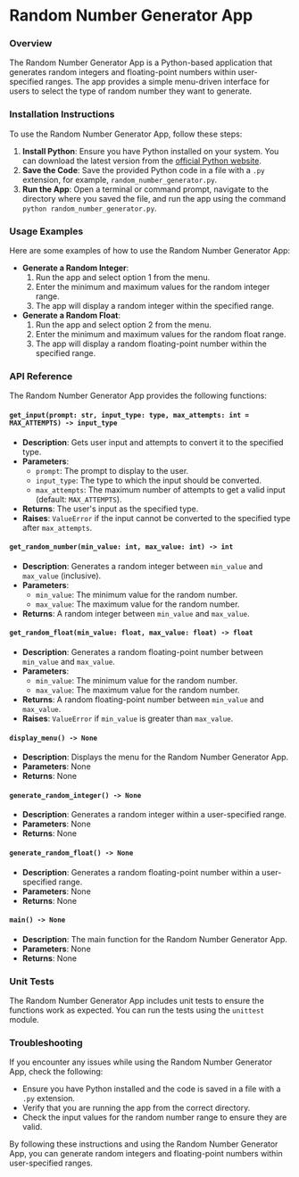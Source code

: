 Random Number Generator App
============================
### Overview

The Random Number Generator App is a Python-based application that generates random integers and floating-point numbers within user-specified ranges. The app provides a simple menu-driven interface for users to select the type of random number they want to generate.

### Installation Instructions

To use the Random Number Generator App, follow these steps:

1. **Install Python**: Ensure you have Python installed on your system. You can download the latest version from the [official Python website](https://www.python.org/downloads/).
2. **Save the Code**: Save the provided Python code in a file with a `.py` extension, for example, `random_number_generator.py`.
3. **Run the App**: Open a terminal or command prompt, navigate to the directory where you saved the file, and run the app using the command `python random_number_generator.py`.

### Usage Examples

Here are some examples of how to use the Random Number Generator App:

* **Generate a Random Integer**:
	1. Run the app and select option 1 from the menu.
	2. Enter the minimum and maximum values for the random integer range.
	3. The app will display a random integer within the specified range.
* **Generate a Random Float**:
	1. Run the app and select option 2 from the menu.
	2. Enter the minimum and maximum values for the random float range.
	3. The app will display a random floating-point number within the specified range.

### API Reference

The Random Number Generator App provides the following functions:

#### `get_input(prompt: str, input_type: type, max_attempts: int = MAX_ATTEMPTS) -> input_type`

* **Description**: Gets user input and attempts to convert it to the specified type.
* **Parameters**:
	+ `prompt`: The prompt to display to the user.
	+ `input_type`: The type to which the input should be converted.
	+ `max_attempts`: The maximum number of attempts to get a valid input (default: `MAX_ATTEMPTS`).
* **Returns**: The user's input as the specified type.
* **Raises**: `ValueError` if the input cannot be converted to the specified type after `max_attempts`.

#### `get_random_number(min_value: int, max_value: int) -> int`

* **Description**: Generates a random integer between `min_value` and `max_value` (inclusive).
* **Parameters**:
	+ `min_value`: The minimum value for the random number.
	+ `max_value`: The maximum value for the random number.
* **Returns**: A random integer between `min_value` and `max_value`.

#### `get_random_float(min_value: float, max_value: float) -> float`

* **Description**: Generates a random floating-point number between `min_value` and `max_value`.
* **Parameters**:
	+ `min_value`: The minimum value for the random number.
	+ `max_value`: The maximum value for the random number.
* **Returns**: A random floating-point number between `min_value` and `max_value`.
* **Raises**: `ValueError` if `min_value` is greater than `max_value`.

#### `display_menu() -> None`

* **Description**: Displays the menu for the Random Number Generator App.
* **Parameters**: None
* **Returns**: None

#### `generate_random_integer() -> None`

* **Description**: Generates a random integer within a user-specified range.
* **Parameters**: None
* **Returns**: None

#### `generate_random_float() -> None`

* **Description**: Generates a random floating-point number within a user-specified range.
* **Parameters**: None
* **Returns**: None

#### `main() -> None`

* **Description**: The main function for the Random Number Generator App.
* **Parameters**: None
* **Returns**: None

### Unit Tests

The Random Number Generator App includes unit tests to ensure the functions work as expected. You can run the tests using the `unittest` module.

### Troubleshooting

If you encounter any issues while using the Random Number Generator App, check the following:

* Ensure you have Python installed and the code is saved in a file with a `.py` extension.
* Verify that you are running the app from the correct directory.
* Check the input values for the random number range to ensure they are valid.

By following these instructions and using the Random Number Generator App, you can generate random integers and floating-point numbers within user-specified ranges.